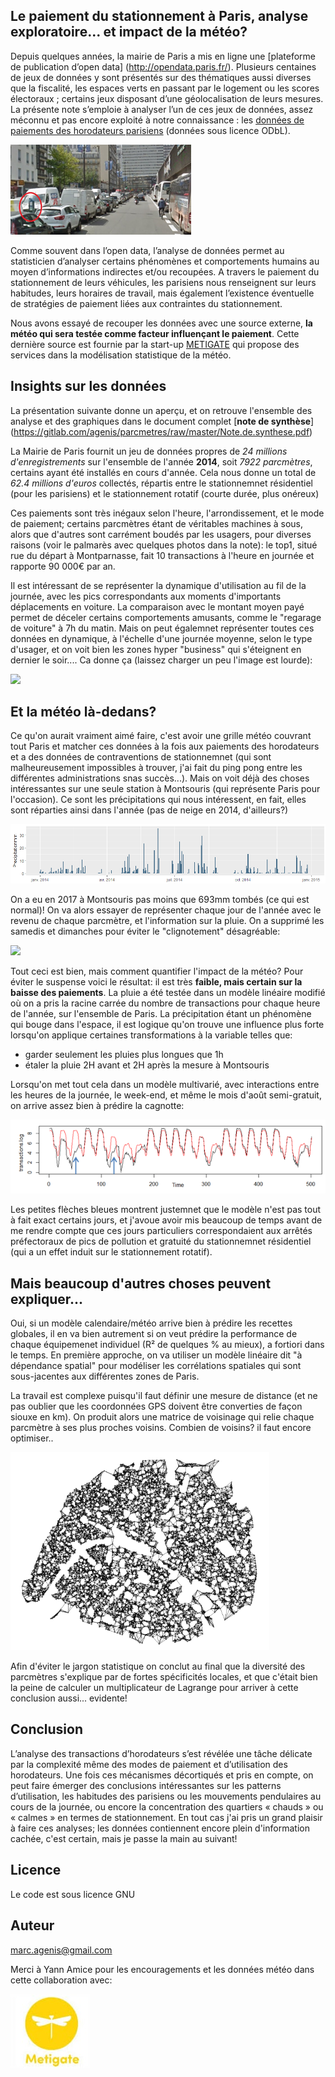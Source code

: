 ## Le paiement du stationnement à Paris, analyse exploratoire... et impact de la météo?

Depuis quelques années, la mairie de Paris a mis en ligne une [plateforme de publication d’open data] (http://opendata.paris.fr/). Plusieurs centaines de jeux de données y sont présentés sur des thématiques aussi diverses que la fiscalité, les espaces verts en passant par le logement ou les scores électoraux ; certains jeux disposant d’une géolocalisation de leurs mesures. La présente note s’emploie à analyser l’un de ces jeux de données, assez méconnu et pas encore exploité à notre connaissance : les [données de paiements des horodateurs parisiens](http://opendata.paris.fr/explore/dataset/horodateurs-transactions-de-paiement/information) (données sous licence ODbL). 

![LE parcmètre le plus rentable se situe ici!](montparnasse_top1.png)

Comme souvent dans l’open data, l’analyse de données permet au statisticien d’analyser certains phénomènes et comportements humains au moyen d’informations indirectes et/ou recoupées. A travers le paiement du stationnement de leurs véhicules, les parisiens nous renseignent sur leurs habitudes, leurs horaires de travail, mais également l’existence éventuelle de stratégies de paiement liées aux contraintes du stationnement.

Nous avons essayé de recouper les données avec une source externe, **la météo qui sera testée comme facteur influençant le paiement**. Cette dernière source est fournie par la start-up [METIGATE](http://metigate.com/) qui propose des services dans la modélisation statistique de la météo.

## Insights sur les données

La présentation suivante donne un aperçu, et on retrouve l'ensemble des analyse et des graphiques dans le document complet [**note de synthèse**] (https://gitlab.com/agenis/parcmetres/raw/master/Note.de.synthese.pdf)

La Mairie de Paris fournit un jeu de données propres de *24 millions d'enregistrements* sur l'ensemble de l'année **2014**, soit *7922 parcmètres*, certains ayant été installés en cours d'année.
Cela nous donne un total de *62.4 millions d'euros* collectés, répartis entre le stationnemnet résidentiel (pour les parisiens) et le stationnement rotatif (courte durée, plus onéreux)

Ces paiements sont très inégaux selon l'heure, l'arrondissement, et le mode de paiement; certains parcmètres étant de véritables machines à sous, alors que d'autres sont carrément boudés par les usagers, pour diverses raisons (voir le palmarès avec quelques photos dans la note):
le top1, situé rue du départ à Montparnasse, fait 10 transactions à l'heure en journée et rapporte  90 000€ par an.

Il est intéressant de se représenter la dynamique d'utilisation au fil de la journée, avec les pics correspondants aux moments d'importants déplacements en voiture. La comparaison avec le montant moyen payé permet de déceler certains comportements amusants, comme le "regarage de voiture" à 7h du matin. Mais on peut égalemnet représenter toutes ces données en dynamique, à l'échelle d'une journée moyenne, selon le type d'usager, et on voit bien les zones hyper "business" qui s'éteignent en dernier le soir.... Ca donne ça (laissez charger un peu l'image est lourde):

![](transactions_log_10min_650p250_biplot.gif)

## Et la météo là-dedans?

Ce qu'on aurait vraiment aimé faire, c'est avoir une grille météo couvrant tout Paris et matcher ces données à la fois aux paiements des horodateurs et a des données de contraventions de stationnemnet (qui sont malheureusement impossibles à trouver, j'ai fait du ping pong entre les différentes administrations snas succès...). Mais on voit déjà des choses intéressantes sur une seule station à Montsouris (qui représente Paris pour l'occasion). Ce sont les précipitations qui nous intéressent, en fait, elles sont réparties ainsi dans l'année (pas de neige en 2014, d'ailleurs?)

![](precipitation_annuelle.png)

On a eu en 2017 à Montsouris pas moins que 693mm tombés (ce qui est normal)! On va alors essayer de représenter chaque jour de l'année avec le revenu de chaque parcmètre, et l'information sur la pluie. On a supprimé les samedis et dimanches pour éviter le "clignotement" désagréable:

![](montants_normalises_1TRIMESTRE_0.15_800p600_pluie.gif)

Tout ceci est bien, mais comment quantifier l'impact de la météo? Pour éviter le suspense voici le résultat: il est très **faible, mais certain sur la baisse des paiements**. La pluie a été testée dans un modèle linéaire modifié où on a pris la racine carrée du nombre de transactions pour chaque heure de l'année, sur l'ensemble de Paris. La précipitation étant un phénomène qui bouge dans l'espace, il est logique qu'on trouve une influence plus forte lorsqu'on applique certaines transformations à la variable telles que: 
- garder seulement les pluies plus longues que 1h
- étaler la pluie 2H avant et 2H après la mesure à Montsouris

Lorsqu'on met tout cela dans un modèle multivarié, avec interactions entre les heures de la journée, le week-end, et même le mois d'août semi-gratuit, on arrive assez bien à prédire la cagnotte:

![](modele_vs_reel.png)

Les petites flèches bleues montrent justemnet que le modèle n'est pas tout à fait exact certains jours, et j'avoue avoir mis beaucoup de temps avant de me rendre compte que ces jours particuliers correspondaient aux arrêtés préfectoraux de pics de pollution et gratuité du stationnemnet résidentiel (qui a un effet induit sur le stationnement rotatif).

## Mais beaucoup d'autres choses peuvent expliquer...

Oui, si un modèle calendaire/météo arrive bien à prédire les recettes globales, il en va bien autrement si on veut prédire la performance de chaque équipemenet individuel (R² de quelques % au mieux), a fortiori dans le temps. En première approche, on va utiliser un modèle linéaire dit "à dépendance spatial" pour modéliser les corrélations spatiales qui sont sous-jacentes aux différentes zones de Paris. 

La travail est complexe puisqu'il faut définir une mesure de distance (et ne pas oublier que les coordonnées GPS doivent être converties de façon siouxe en km). On produit alors une matrice de voisinage qui relie chaque parcmètre à ses plus proches voisins. Combien de voisins? il faut encore optimiser.. 

![](vosinages_fixe.png)

Afin d'éviter le jargon statistique on conclut au final que la diversité des parcmètres s'explique par de fortes spécificités locales, et que c'était bien la peine de calculer un multiplicateur de Lagrange pour arriver à cette conclusion aussi... evidente!

## Conclusion

L’analyse des transactions d’horodateurs s’est révélée une tâche délicate par la complexité même des modes de paiement et d’utilisation des horodateurs. Une fois ces mécanismes décortiqués et pris en compte, on peut faire émerger des conclusions intéressantes sur les  patterns d’utilisation, les habitudes des parisiens ou les mouvements pendulaires au cours de la journée, ou encore la concentration des quartiers « chauds » ou « calmes » en termes de stationnement. En tout cas j'ai pris un grand plaisir à faire ces analyses; les données contiennent encore plein d'information cachée, c'est certain, mais je passe la main au suivant!


## Licence

Le code est sous licence GNU

## Auteur

marc.agenis@gmail.com

Merci à Yann Amice pour les encouragements et les données météo dans cette collaboration avec: 

![](logometigate.jpg)